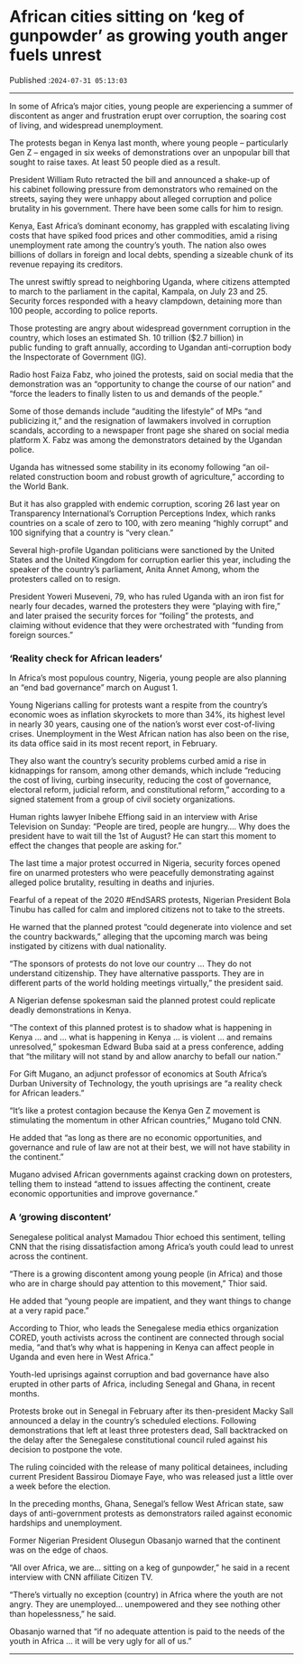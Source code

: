# African cities sitting on ‘keg of gunpowder’ as  growing youth anger fuels unrest

Published :`2024-07-31 05:13:03`

---

In some of Africa’s major cities, young people are experiencing a summer of discontent as anger and frustration erupt over corruption, the soaring cost of living, and widespread unemployment.

The protests began in Kenya last month, where young people – particularly Gen Z – engaged in six weeks of demonstrations over an unpopular bill that sought to raise taxes. At least 50 people died as a result.

President William Ruto retracted the bill and announced a shake-up of his cabinet following pressure from demonstrators who remained on the streets, saying they were unhappy about alleged corruption and police brutality in his government. There have been some calls for him to resign.

Kenya, East Africa’s dominant economy, has grappled with escalating living costs that have spiked food prices and other commodities, amid a rising unemployment rate among the country’s youth. The nation also owes billions of dollars in foreign and local debts, spending a sizeable chunk of its revenue repaying its creditors.

The unrest swiftly spread to neighboring Uganda, where citizens attempted to march to the parliament in the capital, Kampala, on July 23 and 25. Security forces responded with a heavy clampdown, detaining more than 100 people, according to police reports.

Those protesting are angry about widespread government corruption in the country, which loses an estimated Sh. 10 trillion ($2.7 billion) in public funding to graft annually, according to Ugandan anti-corruption body the Inspectorate of Government (IG).

Radio host Faiza Fabz, who joined the protests, said on social media that the demonstration was an “opportunity to change the course of our nation” and “force the leaders to finally listen to us and demands of the people.”

Some of those demands include “auditing the lifestyle” of MPs “and publicizing it,” and the resignation of lawmakers involved in corruption scandals, according to a newspaper front page she shared on social media platform X. Fabz was among the demonstrators detained by the Ugandan police.

Uganda has witnessed some stability in its economy following “an oil-related construction boom and robust growth of agriculture,” according to the World Bank.

But it has also grappled with endemic corruption, scoring 26 last year on Transparency International’s Corruption Perceptions Index, which ranks countries on a scale of zero to 100, with zero meaning “highly corrupt” and 100 signifying that a country is “very clean.”

Several high-profile Ugandan politicians were sanctioned by the United States and the United Kingdom for corruption earlier this year, including the speaker of the country’s parliament, Anita Annet Among, whom the protesters called on to resign.

President Yoweri Museveni, 79, who has ruled Uganda with an iron fist for nearly four decades, warned the protesters they were “playing with fire,” and later praised the security forces for “foiling” the protests, and claiming without evidence that they were orchestrated with “funding from foreign sources.”

### ‘Reality check for African leaders’

In Africa’s most populous country, Nigeria, young people are also planning an “end bad governance” march on August 1.

Young Nigerians calling for protests want a respite from the country’s economic woes as inflation skyrockets to more than 34%, its highest level in nearly 30 years, causing one of the nation’s worst ever cost-of-living crises. Unemployment in the West African nation has also been on the rise, its data office said in its most recent report, in February.

They also want the country’s security problems curbed amid a rise in kidnappings for ransom, among other demands, which include “reducing the cost of living, curbing insecurity, reducing the cost of governance, electoral reform, judicial reform, and constitutional reform,” according to a signed statement from a group of civil society organizations.

Human rights lawyer Inibehe Effiong said in an interview with Arise Television on Sunday: “People are tired, people are hungry…. Why does the president have to wait till the 1st of August? He can start this moment to effect the changes that people are asking for.”

The last time a major protest occurred in Nigeria, security forces opened fire on unarmed protesters who were peacefully demonstrating against alleged police brutality, resulting in deaths and injuries.

Fearful of a repeat of the 2020 #EndSARS protests, Nigerian President Bola Tinubu has called for calm and implored citizens not to take to the streets.

He warned that the planned protest “could degenerate into violence and set the country backwards,” alleging that the upcoming march was being instigated by citizens with dual nationality.

“The sponsors of protests do not love our country … They do not understand citizenship. They have alternative passports. They are in different parts of the world holding meetings virtually,” the president said.

A Nigerian defense spokesman said the planned protest could replicate deadly demonstrations in Kenya.

“The context of this planned protest is to shadow what is happening in Kenya … and … what is happening in Kenya … is violent … and remains unresolved,” spokesman Edward Buba said at a press conference, adding that “the military will not stand by and allow anarchy to befall our nation.”

For Gift Mugano, an adjunct professor of economics at South Africa’s Durban University of Technology, the youth uprisings are “a reality check for African leaders.”

“It’s like a protest contagion because the Kenya Gen Z movement is stimulating the momentum in other African countries,” Mugano told CNN.

He added that “as long as there are no economic opportunities, and governance and rule of law are not at their best, we will not have stability in the continent.”

Mugano advised African governments against cracking down on protesters, telling them to instead “attend to issues affecting the continent, create economic opportunities and improve governance.”

### A ‘growing discontent’

Senegalese political analyst Mamadou Thior echoed this sentiment, telling CNN that the rising dissatisfaction among Africa’s youth could lead to unrest across the continent.

“There is a growing discontent among young people (in Africa) and those who are in charge should pay attention to this movement,” Thior said.

He added that “young people are impatient, and they want things to change at a very rapid pace.”

According to Thior, who leads the Senegalese media ethics organization CORED, youth activists across the continent are connected through social media, “and that’s why what is happening in Kenya can affect people in Uganda and even here in West Africa.”

Youth-led uprisings against corruption and bad governance have also erupted in other parts of Africa, including Senegal and Ghana, in recent months.

Protests broke out in Senegal in February after its then-president Macky Sall announced a delay in the country’s scheduled elections. Following demonstrations that left at least three protesters dead, Sall backtracked on the delay after the Senegalese constitutional council ruled against his decision to postpone the vote.

The ruling coincided with the release of many political detainees, including current President Bassirou Diomaye Faye, who was released just a little over a week before the election.

In the preceding months, Ghana, Senegal’s fellow West African state, saw days of anti-government protests as demonstrators railed against economic hardships and unemployment.

Former Nigerian President Olusegun Obasanjo warned that the continent was on the edge of chaos.

“All over Africa, we are… sitting on a keg of gunpowder,” he said in a recent interview with CNN affiliate Citizen TV.

“There’s virtually no exception (country) in Africa where the youth are not angry. They are unemployed… unempowered and they see nothing other than hopelessness,” he said.

Obasanjo warned that “if no adequate attention is paid to the needs of the youth in Africa … it will be very ugly for all of us.”

---


